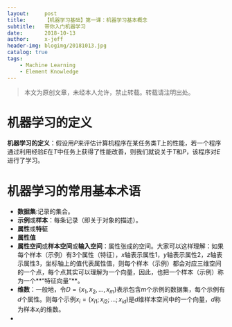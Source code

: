 ```yaml
---
layout:     post
title:      【机器学习基础】第一课：机器学习基本概念
subtitle:   带你入门机器学习
date:       2018-10-13
author:     x-jeff
header-img: blogimg/20181013.jpg
catalog: true
tags:
    - Machine Learning
    - Element Knowledge
---
```

>本文为原创文章，未经本人允许，禁止转载。转载请注明出处。

# 机器学习的定义
**机器学习的定义**：假设用*P*来评估计算机程序在某任务类*T*上的性能，若一个程序通过利用经验*E*在*T*中任务上获得了性能改善，则我们就说关于*T*和*P*，该程序对*E*进行了学习。
# 机器学习的常用基本术语
* **数据集**:记录的集合。
* **示例**或**样本**：每条记录（即关于对象的描述）。
* **属性**或**特征**
* **属性值**
* **属性空间**或**样本空间**或**输入空间**：属性张成的空间。大家可以这样理解：如果每个样本（示例）有3个属性（特征），*x*轴表示属性1，*y*轴表示属性2，*z*轴表示属性3，坐标轴上的值代表属性值，则每个样本（示例）都会对应三维空间的一个点，每个点其实可以理解为一个向量，因此，也把一个样本（示例）称为一个**“特征向量”**。
* **维数**：一般地，令$D=\lbrace x_1,x_2,...,x_m \rbrace$表示包含*m*个示例的数据集，每个示例有*d*个属性。则每个示例$x_i=(x_{i1};x_{i2};...;x_{id})$是*d*维样本空间中的一个向量，*d*称为样本$x_i$的维数。
* 
